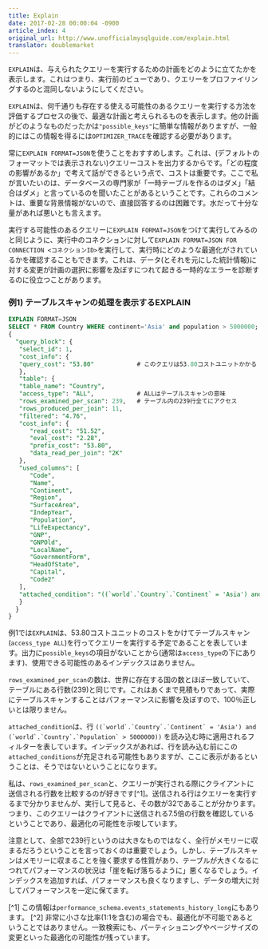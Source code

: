 ```yaml
---
title: Explain
date: 2017-02-28 00:00:04 -0900
article_index: 4
original_url: http://www.unofficialmysqlguide.com/explain.html
translator: doublemarket
---
```


`EXPLAIN`は、与えられたクエリーを実行するための計画をどのように立てたかを表示します。これはつまり、実行前のビューであり、クエリーをプロファイリングするのと混同しないようにしてください。

`EXPLAIN`は、何千通りも存在する使える可能性のあるクエリーを実行する方法を評価するプロセスの後で、最適な計画と考えられるものを表示します。他の計画がどのようなものだったかは`"possible_keys"`に簡単な情報がありますが、一般的にはこの情報を得るには`OPTIMIZER_TRACE`を確認する必要があります。

常に`EXPLAIN FORMAT=JSON`を使うことをおすすめします。これは、(デフォルトのフォーマットでは表示されない)クエリーコストを出力するからです。「どの程度の影響があるか」で考えて話ができるという点で、コストは重要です。ここで私が言いたいのは、データベースの専門家が「一時テーブルを作るのはダメ」「結合はダメ」と言っているのを聞いたことがあるということです。これらのコメントは、重要な背景情報がないので、直接回答するのは困難です。水だって十分な量があれば悪いとも言えます。

実行する可能性のあるクエリーに`EXPLAIN FORMAT=JSON`をつけて実行してみるのと同じように、実行中のコネクションに対して`EXPLAIN FORMAT=JSON FOR CONNECTION <コネクションID>`を実行して、実行時にどのような最適化がされているかを確認することもできます。これは、データ(とそれを元にした統計情報)に対する変更が計画の選択に影響を及ぼすにつれて起きる一時的なエラーを診断するのに役立つことがあります。

### 例1) テーブルスキャンの処理を表示するEXPLAIN

```sql
EXPLAIN FORMAT=JSON
SELECT * FROM Country WHERE continent='Asia' and population > 5000000;
{
  "query_block": {
   "select_id": 1,
   "cost_info": {
   "query_cost": "53.80"            # このクエリは53.80コストユニットかかる
   },
   "table": {
   "table_name": "Country",
   "access_type": "ALL",            # ALLはテーブルスキャンの意味
   "rows_examined_per_scan": 239,   # テーブル内の239行全てにアクセス
   "rows_produced_per_join": 11,
   "filtered": "4.76",
   "cost_info": {
      "read_cost": "51.52",
      "eval_cost": "2.28",
      "prefix_cost": "53.80",
      "data_read_per_join": "2K"
   },
   "used_columns": [
      "Code",
      "Name",
      "Continent",
      "Region",
      "SurfaceArea",
      "IndepYear",
      "Population",
      "LifeExpectancy",
      "GNP",
      "GNPOld",
      "LocalName",
      "GovernmentForm",
      "HeadOfState",
      "Capital",
      "Code2"
   ],
   "attached_condition": "((`world`.`Country`.`Continent` = 'Asia') and (`world`.`Country`.`Population` > 5000000))"
   }
  }
}
```

例1では`EXPLAIN`は、53.80コストユニットのコストをかけてテーブルスキャン(`access_type ALL`)を行ってクエリーを実行する予定であることを表しています。出力に`possible_keys`の項目がないことから(通常は`access_type`の下にあります)、使用できる可能性のあるインデックスはありません。

`rows_examined_per_scan`の数は、世界に存在する国の数とほぼ一致していて、テーブルにある行数(239)と同じです。これはあくまで見積もりであって、実際にテーブルスキャンすることはパフォーマンスに影響を及ぼすので、100％正しいとは限りません。

`attached_condition`は、行 ``((`world`.`Country`.`Continent` = 'Asia') and (`world`.`Country`.`Population` > 5000000))`` を読み込む時に適用されるフィルターを表しています。インデックスがあれば、行を読み込む前にこの`attached_conditions`が充足される可能性もありますが、ここに表示があるということは、そうではないということになります。

私は、`rows_examined_per_scan`と、クエリーが実行される際にクライアントに送信される行数を比較するのが好きです[^1]。送信される行はクエリーを実行するまで分かりませんが、実行して見ると、その数が32であることが分かります。つまり、このクエリーはクライアントに送信される7.5倍の行数を確認しているということであり、最適化の可能性を示唆しています。

注意として、全部で239行というのは大きなものではなく、全行がメモリーに収まるだろうということを言っておくのは重要でしょう。しかし、テーブルスキャンはメモリーに収まることを強く要求する性質があり、テーブルが大きくなるにつれてパフォーマンスの状況は「崖を転げ落ちるように」悪くなるでしょう。インデックスを追加すれば、パフォーマンスも良くなりますし、データの増大に対してパフォーマンスを一定に保てます。

[^1] この情報は`performance_schema.events_statements_history_long`にもあります。
[^2] 非常に小さな比率(1:1を含む)の場合でも、最適化が不可能であるということではありません。一致検索にも、パーティショニングやページサイズの変更といった最適化の可能性が残っています。
